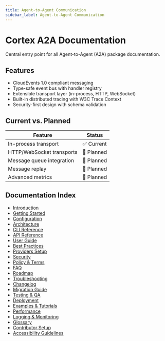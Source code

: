 ```yaml
---
title: Agent-to-Agent Communication
sidebar_label: Agent-to-Agent Communication
---
```


# Cortex A2A Documentation

[](https://www.npmjs.com/package/@cortex-os/a2a)
[](#)
[](#)
[](#)
[](https://opensource.org/licenses/MIT)

Central entry point for all Agent-to-Agent (A2A) package documentation.

## Features

- CloudEvents 1.0 compliant messaging
- Type-safe event bus with handler registry
- Extensible transport layer (in-process, HTTP, WebSocket)
- Built-in distributed tracing with W3C Trace Context
- Security-first design with schema validation

## Current vs. Planned

| Feature | Status |
| --- | --- |
| In-process transport | ✅ Current |
| HTTP/WebSocket transports | 🔄 Planned |
| Message queue integration | 🔄 Planned |
| Message replay | 🔄 Planned |
| Advanced metrics | 🔄 Planned |

## Documentation Index

- [Introduction](./introduction.md)
- [Getting Started](./getting-started.md)
- [Configuration](./configuration.md)
- [Architecture](./architecture.md)
- [CLI Reference](./cli.md)
- [API Reference](./api.md)
- [User Guide](./user-guide.md)
- [Best Practices](./best-practices.md)
- [Providers Setup](./providers.md)
- [Security](./security.md)
- [Policy & Terms](./policy-terms.md)
- [FAQ](./faq.md)
- [Roadmap](./roadmap.md)
- [Troubleshooting](./troubleshooting.md)
- [Changelog](./changelog.md)
- [Migration Guide](./migration.md)
- [Testing & QA](./testing.md)
- [Deployment](./deployment.md)
- [Examples & Tutorials](./examples.md)
- [Performance](./performance.md)
- [Logging & Monitoring](./logging-monitoring.md)
- [Glossary](./glossary.md)
- [Contributor Setup](./contributing.md)
- [Accessibility Guidelines](./accessibility.md)
